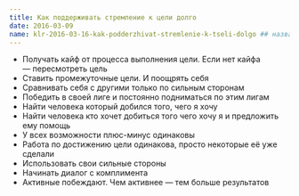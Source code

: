 ```yaml
---
title: Как поддерживать стремление к цели долго
date: 2016-03-09
name: klr-2016-03-16-kak-podderzhivat-stremlenie-k-tseli-dolgo ## название страницы /enjoy
---
```


- Получать кайф от процесса выполнения цели. Если нет кайфа — пересмотреть цель
- Ставить промежуточные цели. И поощрять себя
- Сравнивать себя с другими только по сильным сторонам
- Победить в своей лиге и постоянно подниматься по этим лигам
- Найти человека который добился того, чего я хочу
- Найти человека кто хочет добиться того чего хочу я и предложить ему помощь
- У всех возможности плюс-минус одинаковы
- Работа по достижению цели одинакова, просто некоторые её уже сделали
- Использовать свои сильные стороны
- Начинать диалог с комплимента
- Активные побеждают. Чем активнее — тем больше результатов